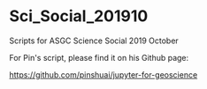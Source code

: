 # Sci_Social_201910
Scripts for ASGC Science Social 2019 October

For Pin's script, please find it on his Github page:

https://github.com/pinshuai/jupyter-for-geoscience
